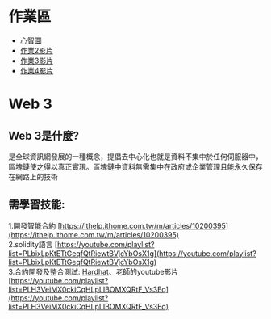 # 作業區<br>
- [心智圖](https://gitmind.com/app/docs/mrjv63wc)<br>
- [作業2影片](https://youtu.be/vJJplhHHs3s)
- [作業3影片](https://youtu.be/-RJ6kgCetH0)
- [作業4影片](https://youtu.be/pyyYxC6xkHg)

# Web 3<br>
## Web 3是什麼?<br>
是全球資訊網發展的一種概念，提倡去中心化也就是資料不集中於任何伺服器中，區塊鏈使之得以真正實現。區塊鏈中資料無需集中在政府或企業管理且能永久保存在網路上的技術<br>
## 需學習技能:<br>
1.開發智能合約 [https://ithelp.ithome.com.tw/m/articles/10200395](https://ithelp.ithome.com.tw/m/articles/10200395)<br>
2.solidity語言 [https://youtube.com/playlist?list=PLbixLpKtETtGeqfQtRiewtBVjcYbOsX1g](https://youtube.com/playlist?list=PLbixLpKtETtGeqfQtRiewtBVjcYbOsX1g)<br>
3.合約開發及整合測試: [Hardhat](https://hardhat.org/tutorial)、老師的youtube影片[https://youtube.com/playlist?list=PLH3VeiMX0ckiCqHLpLIBOMXQRtF_Vs3Eo](https://youtube.com/playlist?list=PLH3VeiMX0ckiCqHLpLIBOMXQRtF_Vs3Eo)<br>
